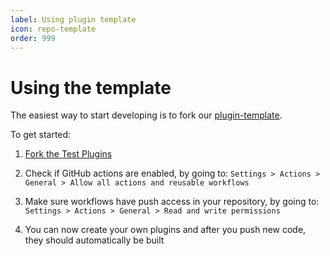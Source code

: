 ```yaml
---
label: Using plugin template
icon: repo-template
order: 999
---
```


# Using the template
The easiest way to start developing is to fork our [plugin-template](https://github.com/recloudstream/TestPlugins).

To get started:

1) <a href="https://github.com/recloudstream/TestPlugins/fork" target="_blank">Fork the Test Plugins</a>

2) Check if GitHub actions are enabled, by going to: `Settings > Actions > General > Allow all actions and reusable workflows`

3) Make sure workflows have push access in your repository, by going to: `Settings > Actions > General > Read and write permissions`

4) You can now create your own plugins and after you push new code, they should automatically be built 
